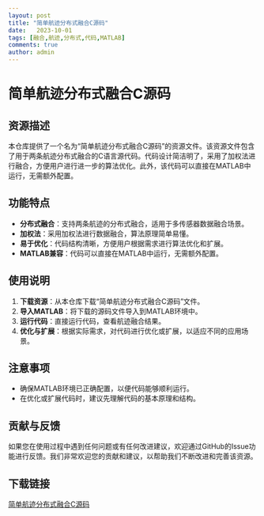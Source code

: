 ```yaml
---
layout: post
title: "简单航迹分布式融合C源码"
date:   2023-10-01
tags: [融合,航迹,分布式,代码,MATLAB]
comments: true
author: admin
---
```

# 简单航迹分布式融合C源码

## 资源描述

本仓库提供了一个名为“简单航迹分布式融合C源码”的资源文件。该资源文件包含了用于两条航迹分布式融合的C语言源代码。代码设计简洁明了，采用了加权法进行融合，方便用户进行进一步的算法优化。此外，该代码可以直接在MATLAB中运行，无需额外配置。

## 功能特点

- **分布式融合**：支持两条航迹的分布式融合，适用于多传感器数据融合场景。
- **加权法**：采用加权法进行数据融合，算法原理简单易懂。
- **易于优化**：代码结构清晰，方便用户根据需求进行算法优化和扩展。
- **MATLAB兼容**：代码可以直接在MATLAB中运行，无需额外配置。

## 使用说明

1. **下载资源**：从本仓库下载“简单航迹分布式融合C源码”文件。
2. **导入MATLAB**：将下载的源码文件导入到MATLAB环境中。
3. **运行代码**：直接运行代码，查看航迹融合结果。
4. **优化与扩展**：根据实际需求，对代码进行优化或扩展，以适应不同的应用场景。

## 注意事项

- 确保MATLAB环境已正确配置，以便代码能够顺利运行。
- 在优化或扩展代码时，建议先理解代码的基本原理和结构。

## 贡献与反馈

如果您在使用过程中遇到任何问题或有任何改进建议，欢迎通过GitHub的Issue功能进行反馈。我们非常欢迎您的贡献和建议，以帮助我们不断改进和完善该资源。

## 下载链接

[简单航迹分布式融合C源码](https://pan.quark.cn/s/0aaac1f5fbff)